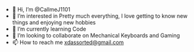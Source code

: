 - 👋 Hi, I’m @CallmeJ1101
- 👀 I’m interested in Pretty much everything, I love getting to know new things and enjoying new hobbies
- 🌱 I’m currently learning Code 
- 💞️ I’m looking to collaborate on Mechanical Keyboards and Gaming
- 📫 How to reach me xdassorted@gmail.com

<!---
CallmeJ1101/CallmeJ1101 is a ✨ special ✨ repository because its `README.md` (this file) appears on your GitHub profile.
You can click the Preview link to take a look at your changes.
--->
